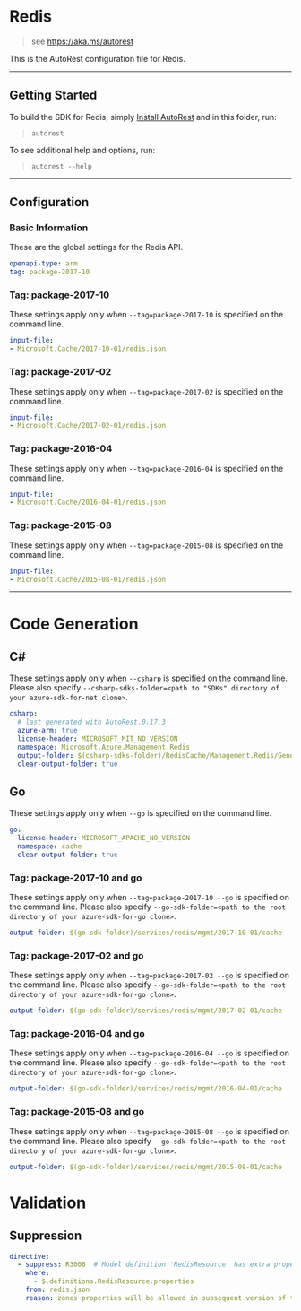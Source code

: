 # Redis
    
> see https://aka.ms/autorest

This is the AutoRest configuration file for Redis.



---
## Getting Started 
To build the SDK for Redis, simply [Install AutoRest](https://aka.ms/autorest/install) and in this folder, run:

> `autorest`

To see additional help and options, run:

> `autorest --help`
---

## Configuration



### Basic Information 
These are the global settings for the Redis API.

``` yaml
openapi-type: arm
tag: package-2017-10
```

### Tag: package-2017-10

These settings apply only when `--tag=package-2017-10` is specified on the command line.

``` yaml $(tag) == 'package-2017-10'
input-file:
- Microsoft.Cache/2017-10-01/redis.json
```


### Tag: package-2017-02

These settings apply only when `--tag=package-2017-02` is specified on the command line.

``` yaml $(tag) == 'package-2017-02'
input-file:
- Microsoft.Cache/2017-02-01/redis.json
```


### Tag: package-2016-04

These settings apply only when `--tag=package-2016-04` is specified on the command line.

``` yaml $(tag) == 'package-2016-04'
input-file:
- Microsoft.Cache/2016-04-01/redis.json
```
 
### Tag: package-2015-08

These settings apply only when `--tag=package-2015-08` is specified on the command line.

``` yaml $(tag) == 'package-2015-08'
input-file:
- Microsoft.Cache/2015-08-01/redis.json
```


---
# Code Generation


## C# 

These settings apply only when `--csharp` is specified on the command line.
Please also specify `--csharp-sdks-folder=<path to "SDKs" directory of your azure-sdk-for-net clone>`.

``` yaml $(csharp)
csharp:
  # last generated with AutoRest.0.17.3
  azure-arm: true
  license-header: MICROSOFT_MIT_NO_VERSION
  namespace: Microsoft.Azure.Management.Redis
  output-folder: $(csharp-sdks-folder)/RedisCache/Management.Redis/Generated
  clear-output-folder: true
```


## Go

These settings apply only when `--go` is specified on the command line.

``` yaml $(go)
go:
  license-header: MICROSOFT_APACHE_NO_VERSION
  namespace: cache
  clear-output-folder: true
```

### Tag: package-2017-10 and go

These settings apply only when `--tag=package-2017-10 --go` is specified on the command line.
Please also specify `--go-sdk-folder=<path to the root directory of your azure-sdk-for-go clone>`.

``` yaml $(tag) == 'package-2017-10' && $(go)
output-folder: $(go-sdk-folder)/services/redis/mgmt/2017-10-01/cache
```


### Tag: package-2017-02 and go

These settings apply only when `--tag=package-2017-02 --go` is specified on the command line.
Please also specify `--go-sdk-folder=<path to the root directory of your azure-sdk-for-go clone>`.

``` yaml $(tag) == 'package-2017-02' && $(go)
output-folder: $(go-sdk-folder)/services/redis/mgmt/2017-02-01/cache
```

### Tag: package-2016-04 and go

These settings apply only when `--tag=package-2016-04 --go` is specified on the command line.
Please also specify `--go-sdk-folder=<path to the root directory of your azure-sdk-for-go clone>`.

``` yaml $(tag) == 'package-2016-04' && $(go)
output-folder: $(go-sdk-folder)/services/redis/mgmt/2016-04-01/cache
```

### Tag: package-2015-08 and go

These settings apply only when `--tag=package-2015-08 --go` is specified on the command line.
Please also specify `--go-sdk-folder=<path to the root directory of your azure-sdk-for-go clone>`.

``` yaml $(tag) == 'package-2015-08' && $(go)
output-folder: $(go-sdk-folder)/services/redis/mgmt/2015-08-01/cache
```

# Validation

## Suppression

``` yaml
directive:
  - suppress: R3006  # Model definition 'RedisResource' has extra properties ['zones']."
    where:
      - $.definitions.RedisResource.properties
    from: redis.json
    reason: zones properties will be allowed in subsequent version of the linter tool
```